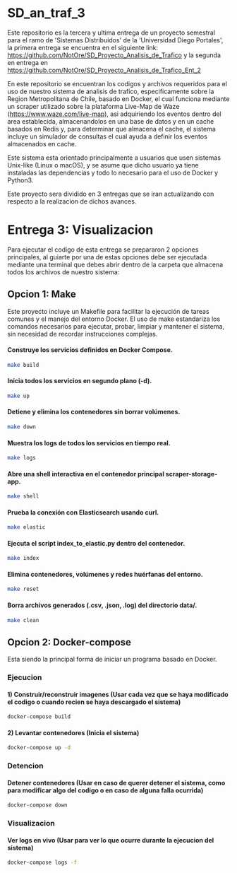 # SD_an_traf_3

Este repositorio es la tercera y ultima entrega de un proyecto semestral para el ramo de 'Sistemas Distribuidos' de la 'Universidad Diego Portales', la primera entrega se encuentra en el siguiente link: https://github.com/NotOre/SD_Proyecto_Analisis_de_Trafico y la segunda en entrega en https://github.com/NotOre/SD_Proyecto_Analisis_de_Trafico_Ent_2

En este repositorio se encuentran los codigos y archivos requeridos para el uso de nuestro sistema de analisis de trafico, especificamente sobre la Region Metropolitana de Chile, basado en Docker, el cual funciona mediante un scraper utilizado sobre la plataforma Live-Map de Waze (https://www.waze.com/live-map), asi adquiriendo los eventos dentro del area establecida, almacenandolos en una base de datos y en un cache basados en Redis y, para determinar que almacena el cache, el sistema incluye un simulador de consultas el cual ayuda a definir los eventos almacenados en cache.

Este sistema esta orientado principalmente a usuarios que usen sistemas Unix-like (Linux o macOS), y se asume que dicho usuario ya tiene instaladas las dependencias y todo lo necesario para el uso de Docker y Python3.

Este proyecto sera dividido en 3 entregas que se iran actualizando con respecto a la realizacion de dichos avances.

# Entrega 3: Visualizacion
Para ejecutar el codigo de esta entrega se prepararon 2 opciones principales, al guiarte por una de estas opciones debe ser ejecutada mediante una terminal que debes abrir dentro de la carpeta que almacena todos los archivos de nuestro sistema:

## Opcion 1: Make
Este proyecto incluye un Makefile para facilitar la ejecución de tareas comunes y el manejo del entorno Docker. El uso de make estandariza los comandos necesarios para ejecutar, probar, limpiar y mantener el sistema, sin necesidad de recordar instrucciones complejas.

#### Construye los servicios definidos en Docker Compose.
```bash
make build
```

#### Inicia todos los servicios en segundo plano (-d).
```bash
make up
```

#### 	Detiene y elimina los contenedores sin borrar volúmenes.
```bash
make down
```
#### 	Muestra los logs de todos los servicios en tiempo real.
```bash
make logs
```

#### Abre una shell interactiva en el contenedor principal scraper-storage-app.
```bash
make shell
```

#### 	Prueba la conexión con Elasticsearch usando curl.
```bash
make elastic
```

#### 	Ejecuta el script index_to_elastic.py dentro del contenedor.
```bash
make index
```

#### 	Elimina contenedores, volúmenes y redes huérfanas del entorno.
```bash
make reset
```

#### 	Borra archivos generados (.csv, .json, .log) del directorio data/.
```bash
make clean
```

## Opcion 2: Docker-compose
Esta siendo la principal forma de iniciar un programa basado en Docker.

### Ejecucion

#### 1) Construir/reconstruir imagenes (Usar cada vez que se haya modificado el codigo o cuando recien se haya descargado el sistema)
```bash
docker-compose build
```
#### 2) Levantar contenedores (Inicia el sistema)
```bash
docker-compose up -d
```
### Detencion

#### Detener contenedores (Usar en caso de querer detener el sistema, como para modificar algo del codigo o en caso de alguna falla ocurrida)
```bash
docker-compose down
```
### Visualizacion

####  Ver logs en vivo (Usar para ver lo que ocurre durante la ejecucion del sistema)
```bash
docker-compose logs -f
```
